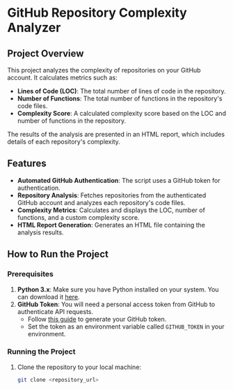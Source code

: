 # GitHub Repository Complexity Analyzer

## Project Overview

This project analyzes the complexity of repositories on your GitHub account. It calculates metrics such as:

- **Lines of Code (LOC)**: The total number of lines of code in the repository.
- **Number of Functions**: The total number of functions in the repository's code files.
- **Complexity Score**: A calculated complexity score based on the LOC and number of functions in the repository.

The results of the analysis are presented in an HTML report, which includes details of each repository's complexity.

## Features

- **Automated GitHub Authentication**: The script uses a GitHub token for authentication.
- **Repository Analysis**: Fetches repositories from the authenticated GitHub account and analyzes each repository's code files.
- **Complexity Metrics**: Calculates and displays the LOC, number of functions, and a custom complexity score.
- **HTML Report Generation**: Generates an HTML file containing the analysis results.

## How to Run the Project

### Prerequisites

1. **Python 3.x**: Make sure you have Python installed on your system. You can download it [here](https://www.python.org/downloads/).
2. **GitHub Token**: You will need a personal access token from GitHub to authenticate API requests.
   - Follow [this guide](https://docs.github.com/en/enterprise-server@3.0/authentication/keeping-your-account-and-data-secure/creating-a-personal-access-token) to generate your GitHub token.
   - Set the token as an environment variable called `GITHUB_TOKEN` in your environment.

### Running the Project

1. Clone the repository to your local machine:
   ```bash
   git clone <repository_url>
